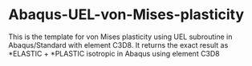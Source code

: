 # Abaqus-UEL-von-Mises-plasticity
This is the template for von Mises plasticity using UEL subroutine in Abaqus/Standard with element C3D8. It returns the exact result as *ELASTIC + *PLASTIC isotropic in Abaqus using element C3D8
